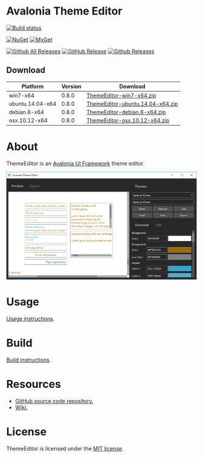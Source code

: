 # Avalonia Theme Editor

[![Build status](https://dev.azure.com/wieslawsoltes/GitHub/_apis/build/status/Sources/ThemeEditor)](https://dev.azure.com/wieslawsoltes/GitHub/_build/latest?definitionId=61)

[![NuGet](https://img.shields.io/nuget/v/ThemeEditor.Controls.ColorPicker.svg)](https://www.nuget.org/packages/ThemeEditor.Controls.ColorPicker) [![MyGet](https://img.shields.io/myget/themeeditor-nightly/vpre/ThemeEditor.Controls.ColorPicker.svg?label=myget)](https://www.myget.org/gallery/themeeditor-nightly)

[![Github All Releases](https://img.shields.io/github/downloads/wieslawsoltes/themeeditor/total.svg)](https://github.com/wieslawsoltes/ThemeEditor/releases)
[![GitHub Release](https://img.shields.io/github/release/wieslawsoltes/themeeditor.svg)](https://github.com/wieslawsoltes/ThemeEditor/releases/latest)
[![Github Releases](https://img.shields.io/github/downloads/wieslawsoltes/themeeditor/latest/total.svg)](https://github.com/wieslawsoltes/ThemeEditor/releases)

## Download

| Platform              | Version    | Download                                                                                                                                     |
|-----------------------|------------|----------------------------------------------------------------------------------------------------------------------------------------------|
| win7-x64              | 0.8.0      | [ThemeEditor-win7-x64.zip](https://github.com/wieslawsoltes/ThemeEditor/releases/download/0.8.0/ThemeEditor-win7-x64.zip)                    |
| ubuntu.14.04-x64      | 0.8.0      | [ThemeEditor-ubuntu.14.04-x64.zip](https://github.com/wieslawsoltes/ThemeEditor/releases/download/0.8.0/ThemeEditor-ubuntu.14.04-x64.zip)    |
| debian.8-x64          | 0.8.0      | [ThemeEditor-debian.8-x64.zip](https://github.com/wieslawsoltes/ThemeEditor/releases/download/0.8.0/ThemeEditor-debian.8-x64.zip)            |
| osx.10.12-x64         | 0.8.0      | [ThemeEditor-osx.10.12-x64.zip](https://github.com/wieslawsoltes/ThemeEditor/releases/download/0.8.0/ThemeEditor-osx.10.12-x64.zip)          |

# About

ThemeEditor is an [Avalonia UI Framework](http://avaloniaui.net/) theme editor.

[![ThemeEditor](images/ThemeEditor.png)](images/ThemeEditor.png)

# Usage

[Usage instructions](https://github.com/wieslawsoltes/ThemeEditor/wiki/Usage).

# Build

[Build instructions](https://github.com/wieslawsoltes/ThemeEditor/wiki/Build).

# Resources

* [GitHub source code repository.](https://github.com/wieslawsoltes/ThemeEditor)
* [Wiki.](https://github.com/wieslawsoltes/ThemeEditor/wiki)

# License

ThemeEditor is licensed under the [MIT license](LICENSE.TXT).
